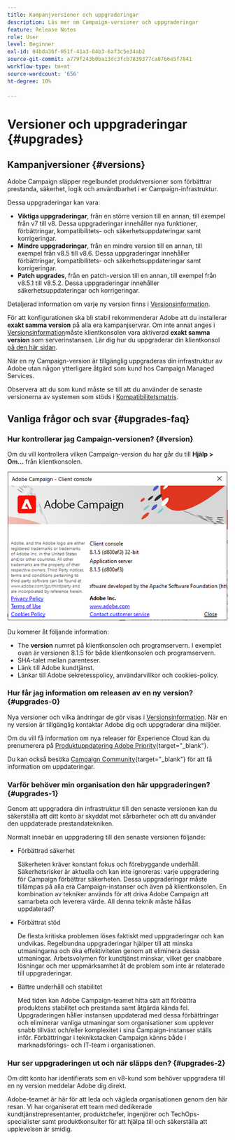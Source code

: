 ```yaml
---
title: Kampanjversioner och uppgraderingar
description: Läs mer om Campaign-versioner och uppgraderingar
feature: Release Notes
role: User
level: Beginner
exl-id: 04bda36f-051f-41a3-84b3-6af3c5e34ab2
source-git-commit: a779f243b0ba13dc3fcb7839377ca8766e5f7841
workflow-type: tm+mt
source-wordcount: '656'
ht-degree: 10%

---
```


# Versioner och uppgraderingar {#upgrades}

## Kampanjversioner {#versions}

Adobe Campaign släpper regelbundet produktversioner som förbättrar prestanda, säkerhet, logik och användbarhet i er Campaign-infrastruktur.

Dessa uppgraderingar kan vara:

* **Viktiga uppgraderingar**, från en större version till en annan, till exempel från v7 till v8. Dessa uppgraderingar innehåller nya funktioner, förbättringar, kompatibilitets- och säkerhetsuppdateringar samt korrigeringar.
* **Mindre uppgraderingar**, från en mindre version till en annan, till exempel från v8.5 till v8.6. Dessa uppgraderingar innehåller förbättringar, kompatibilitets- och säkerhetsuppdateringar samt korrigeringar.
* **Patch upgrades**, från en patch-version till en annan, till exempel från v8.5.1 till v8.5.2. Dessa uppgraderingar innehåller säkerhetsuppdateringar och korrigeringar.

Detaljerad information om varje ny version finns i [Versionsinformation](release-notes.md).

För att konfigurationen ska bli stabil rekommenderar Adobe att du installerar **exakt samma version** på alla era kampanjservrar. Om inte annat anges i [Versionsinformation](release-notes.md)måste klientkonsolen vara aktiverad **exakt samma version** som serverinstansen. Lär dig hur du uppgraderar din klientkonsol [på den här sidan](../start/connect.md#upgrade-ac-console).

När en ny Campaign-version är tillgänglig uppgraderas din infrastruktur av Adobe utan någon ytterligare åtgärd som kund hos Campaign Managed Services.

Observera att du som kund måste se till att du använder de senaste versionerna av systemen som stöds i [Kompatibilitetsmatris](compatibility-matrix.md).


## Vanliga frågor och svar {#upgrades-faq}

### Hur kontrollerar jag Campaign-versionen? {#version}

Om du vill kontrollera vilken Campaign-version du har går du till **Hjälp > Om...** från klientkonsolen.

![](assets/ac-version.png)

Du kommer åt följande information:

* The **version** numret på klientkonsolen och programservern. I exemplet ovan är versionen 8.1.5 för både klientkonsolen och programservern.
* SHA-talet mellan parenteser.
* Länk till Adobe kundtjänst.
* Länkar till Adobe sekretesspolicy, användarvillkor och cookies-policy.

### Hur får jag information om releasen av en ny version? {#upgrades-0}

Nya versioner och vilka ändringar de gör visas i [Versionsinformation](release-notes.md). När en ny version är tillgänglig kontaktar Adobe dig och uppgraderar dina miljöer.

Om du vill få information om nya releaser för Experience Cloud kan du prenumerera på [Produktuppdatering Adobe Priority](https://www.adobe.com/se/subscription/priority-product-update.html){target="_blank"}.

Du kan också besöka [Campaign Community](https://experienceleaguecommunities.adobe.com/t5/custom/page/page-id/Community-TopicsPage?style=all&amp;sort=date&amp;order=desc&amp;filters=adobe-campaign-classic-community&amp;topic=Campaign+v8){target="_blank"} för att få information om uppdateringar.


### Varför behöver min organisation den här uppgraderingen? {#upgrades-1}

Genom att uppgradera din infrastruktur till den senaste versionen kan du säkerställa att ditt konto är skyddat mot sårbarheter och att du använder den uppdaterade prestandatekniken.

Normalt innebär en uppgradering till den senaste versionen följande:

* Förbättrad säkerhet

  Säkerheten kräver konstant fokus och förebyggande underhåll. Säkerhetsrisker är aktuella och kan inte ignoreras: varje uppgradering för Campaign förbättrar säkerheten. Dessa uppgraderingar måste tillämpas på alla era Campaign-instanser och även på klientkonsolen. En kombination av tekniker används för att driva Adobe Campaign att samarbeta och leverera värde. All denna teknik måste hållas uppdaterad?

* Förbättrat stöd

  De flesta kritiska problemen löses faktiskt med uppgraderingar och kan undvikas. Regelbundna uppgraderingar hjälper till att minska utmaningarna och öka effektiviteten genom att eliminera dessa utmaningar. Arbetsvolymen för kundtjänst minskar, vilket ger snabbare lösningar och mer uppmärksamhet åt de problem som inte är relaterade till uppgraderingar.


* Bättre underhåll och stabilitet

  Med tiden kan Adobe Campaign-teamet hitta sätt att förbättra produktens stabilitet och prestanda samt åtgärda kända fel. Uppgraderingen håller instansen uppdaterad med dessa förbättringar och eliminerar vanliga utmaningar som organisationer som upplever snabb tillväxt och/eller komplexitet i sina Campaign-instanser ställs inför. Förbättringar i teknikstacken Campaign känns både i marknadsförings- och IT-team i organisationen.


### Hur ser uppgraderingen ut och när släpps den? {#upgrades-2}

Om ditt konto har identifierats som en v8-kund som behöver uppgradera till en ny version meddelar Adobe dig direkt.

Adobe-teamet är här för att leda och vägleda organisationen genom den här resan. Vi har organiserat ett team med dedikerade kundtjänstrepresentanter, produktchefer, ingenjörer och TechOps-specialister samt produktkonsulter för att hjälpa till och säkerställa att upplevelsen är smidig.
